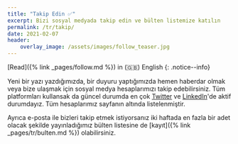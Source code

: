 ```yaml
---
title: "Takip Edin ✅"
excerpt: Bizi sosyal medyada takip edin ve bülten listemize katılın
permalink: /tr/takip/
date: 2021-02-07
header:
    overlay_image: /assets/images/follow_teaser.jpg
---
```


[Read]({% link _pages/follow.md %}) in (🇬🇧) English
{: .notice--info}

Yeni bir yazı yazdığımızda, bir duyuru yaptığımızda hemen haberdar olmak veya
bize ulaşmak için sosyal medya hesaplarımızı takip edebilirsiniz. Tüm
platformları kullansak da güncel durumda en çok
[Twitter](https://twitter.com/asynxdev) ve
[LinkedIn](https://www.linkedin.com/groups/12487093)'de aktif durumdayız. Tüm
hesaplarımız sayfanın altında listelenmiştir.

Ayrıca e-posta ile bizleri takip etmek istiyorsanız iki haftada en fazla bir adet
olacak şekilde yayınladığımız bülten listesine de [kayıt]({% link
_pages/tr/bulten.md %}) olabilirsiniz.
